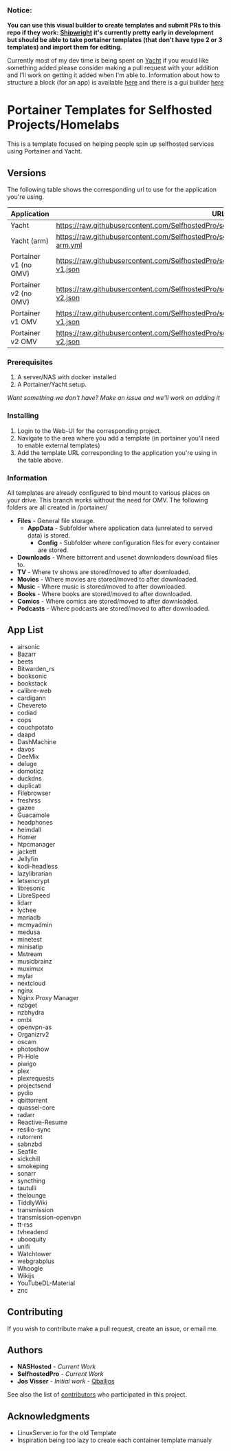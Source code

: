 ### Notice:

**You can use this visual builder to create templates and submit PRs to this repo if they work: [Shipwright](https://shipwright.yacht.sh) it's currently pretty early in development but should be able to take portainer templates (that don't have type 2 or 3 templates) and import them for editing.**

Currently most of my dev time is being spent on [Yacht](https://github.com/SelfhostedPro/Yacht/tree/vue) if you would like something added please consider making a pull request with your addition and I'll work on getting it added when I'm able to. Information about how to structure a block (for an app) is available [here](https://portainer.readthedocs.io/en/stable/templates.html) and there is a gui builder [here](https://shipwright.yacht.sh)

# Portainer Templates for Selfhosted Projects/Homelabs

This is a template focused on helping people spin up selfhosted services using Portainer and Yacht.
## Versions

The following table shows the corresponding url to use for the application you're using.

| Application  | URL |
| ------------- | ------------- |
| Yacht | https://raw.githubusercontent.com/SelfhostedPro/selfhosted_templates/master/Template/yacht.json |
| Yacht (arm) | https://raw.githubusercontent.com/SelfhostedPro/selfhosted_templates/master/Template/yacht-arm.yml |
| Portainer v1 (no OMV)  | https://raw.githubusercontent.com/SelfhostedPro/selfhosted_templates/master/Template/portainer-v1.json  |
| Portainer v2 (no OMV)  | https://raw.githubusercontent.com/SelfhostedPro/selfhosted_templates/master/Template/portainer-v2.json  |
| Portainer v1 OMV | https://raw.githubusercontent.com/SelfhostedPro/selfhosted_templates/master/Template/omv-v1.json |
| Portainer v2 OMV | https://raw.githubusercontent.com/SelfhostedPro/selfhosted_templates/master/Template/omv-v2.json|


### Prerequisites

1. A server/NAS with docker installed
2. A Portainer/Yacht setup.

*Want something we don't have? Make an issue and we'll work on adding it*

### Installing

1. Login to the Web-UI for the corresponding project.
2. Navigate to the area where you add a template (in portainer you'll need to enable external templates)
3. Add the template URL corresponding to the application you're using in the table above.

### Information
All templates are already configured to bind mount to various places on your drive. This branch works without the need for OMV. The following folders are all created in /portainer/

* **Files** - General file storage.
  * **AppData** - Subfolder where application data (unrelated to served data) is stored.
    * **Config** - Subfolder where configuration files for every container are stored.
* **Downloads** - Where bittorrent and usenet downloaders download files to.
* **TV** - Where tv shows are stored/moved to after downloaded.
* **Movies** - Where movies are stored/moved to after downloaded.
* **Music** - Where music is stored/moved to after downloaded.
* **Books** - Where books are stored/moved to after downloaded.
* **Comics** - Where comics are stored/moved to after downloaded.
* **Podcasts** - Where podcasts are stored/moved to after downloaded.
## App List

- airsonic
- Bazarr
- beets
- Bitwarden_rs
- booksonic
- bookstack
- calibre-web
- cardigann
- Chevereto
- codiad
- cops
- couchpotato
- daapd
- DashMachine
- davos
- DeeMix
- deluge
- domoticz
- duckdns
- duplicati
- Filebrowser
- freshrss
- gazee
- Guacamole
- headphones
- heimdall
- Homer
- htpcmanager
- jackett
- Jellyfin
- kodi-headless
- lazylibrarian
- letsencrypt
- libresonic
- LibreSpeed
- lidarr
- lychee
- mariadb
- mcmyadmin
- medusa
- minetest
- minisatip
- Mstream
- musicbrainz
- muximux
- mylar
- nextcloud
- nginx
- Nginx Proxy Manager
- nzbget
- nzbhydra
- ombi
- openvpn-as
- Organizrv2
- oscam
- photoshow
- Pi-Hole
- piwigo
- plex
- plexrequests
- projectsend
- pydio
- qbittorrent
- quassel-core
- radarr
- Reactive-Resume
- resilio-sync
- rutorrent
- sabnzbd
- Seafile
- sickchill
- smokeping
- sonarr
- syncthing
- tautulli
- thelounge
- TiddlyWiki
- transmission
- transmission-openvpn
- tt-rss
- tvheadend
- ubooquity
- unifi
- Watchtower
- webgrabplus
- Whoogle
- Wikijs
- YouTubeDL-Material
- znc


## Contributing

If you wish to contribute make a pull request, create an issue, or email me.

## Authors
* **NASHosted** - *Current Work*
* **SelfhostedPro** - *Current Work*
* **Jos Visser** - *Initial work* - [Qballjos](https://github.com/Qballjos)

See also the list of [contributors](https://github.com/SelfhostedPro/selfhosted_templates/contributors) who participated in this project.

## Acknowledgments

* LinuxServer.io for the old Template
* Inspiration being too lazy to create each container template manualy
